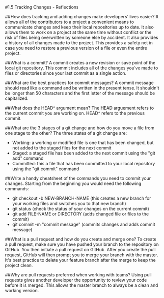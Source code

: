 #1.5 Tracking Changes - Reflections

##How does tracking and adding changes make developers' lives easier?
It allows all of the contributors to a project a convenient means to communicate changes and keep their local repositories up to date. It also allows them to work on a project at the same time without conflict or the risk of files being overwritten by someone else by accident. It also provides a history of all changes made to the project. This provides a safety net in case you need to restore a previous version of a file or even the entire project.

##What is a commit?
A commit creates a new revision or save point of the local git repository. This commit includes all of the changes you've made to files or directories since your last commit as a single action.

##What are the best practices for commit messages?
A commit message should read like a command and be written in the present tense. It shouldn't be longer than 50 characters and the first letter of the message should be capitalized.

##What does the HEAD^ argument mean?
The HEAD arguement refers to the current commit you are working on. HEAD^ refers to the previous commit.

##What are the 3 stages of a git change and how do you move a file from one stage to the other?
The three states of a git change are:
  - Working: a working or modified file is one that has been changed, but not added to the staged files for the next commit
  - Staged: a staged file has been added to the next commit using the "git add" command
  - Committed: this a file that has been committed to your local repository using the "git commit" command

##Write a handy cheatsheet of the commands you need to commit your changes.
Starting from the beginning you would need the following commands:
  - git checkout -b NEW-BRANCH-NAME (this creates a new branch for your working files and switches you to that new branch)
  - git status (check the status of your changes on the current commit)
  - git add FILE-NAME or DIRECTORY (adds changed file or files to the commit)
  - git commit -m "commit message" (commits changes and adds commit message)

##What is a pull request and how do you create and merge one?
To create a pull request, make sure you have pushed your branch to the repository on GitHub. You then initiate a pull request on GitHub. After you create the pull request, GitHub will then prompt you to merge your branch with the master. It's best practice to delete your feature branch after the merge to keep the project clean.

##Why are pull requests preferred when working with teams?
Using pull requests gives another developer the opportunity to review your code before it is merged. This allows the master branch to always be a clean and working version.
